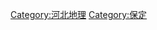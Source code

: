 


























[Category:河北地理](https://zh.wikipedia.org/wiki/Category:河北地理 "wikilink")
[Category:保定](https://zh.wikipedia.org/wiki/Category:保定 "wikilink")